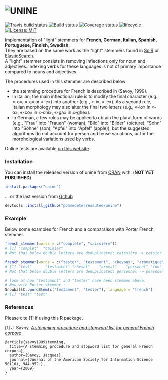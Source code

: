 ![UNINE](https://github.com/pommedeterresautee/unine/raw/master/tools/logo.png) 
=========

[![Travis build status](https://travis-ci.org/pommedeterresautee/unine.svg?branch=master)](https://travis-ci.org/pommedeterresautee/unine)
[![Build status](https://ci.appveyor.com/api/projects/status/gole8beawqyw3tvy?svg=true)](https://ci.appveyor.com/project/pommedeterresautee/unine)
[![Coverage status](https://codecov.io/gh/pommedeterresautee/unine/branch/master/graph/badge.svg)](https://codecov.io/github/pommedeterresautee/unine?branch=master)
[![lifecycle](https://img.shields.io/badge/lifecycle-maturing-blue.svg)](https://www.tidyverse.org/lifecycle/#maturing)
[![License: MIT](https://img.shields.io/badge/License-MIT-yellow.svg)](https://opensource.org/licenses/MIT)

Implementation of "light" stemmers for **French, German, Italian, Spanish, Portuguese, Finnish, Swedish**.  
They are based on the same work as the "light" stemmers found in [SolR](https://github.com/apache/lucene-solr/blob/master/lucene/analysis/common/src/java/org/apache/lucene/analysis/fr/FrenchLightStemmer.java) or [ElasticSearch](https://www.elastic.co/guide/en/elasticsearch/reference/current/analysis-stemmer-tokenfilter.html).  
A "light" stemmer consists in removing inflections only for noun and adjectives. 
Indexing verbs for these languages is not of primary importance compared to nouns and adjectives. 

The procedures used in this stemmer are described below:  

* the stemming procedure for French is described in (Savoy, 1999).  
* in Italian, the main inflectional rule is to modify the final character (e.g., «-o», «-a» or «-e») into another (e.g., «-i», «-e»). As a second rule, Italian morphology may also alter the final two letters (e.g., «-io» in «-o», «-co» in «-chi», «-ga» in «-ghe»).  
* in German, a few rules may be applied to obtain the plural form of words (e.g., "Frau" into "Frauen" (woman), "Bild" into "Bilder" (picture), "Sohn" into "Söhne" (son), "Apfel" into "Äpfel" (apple)), but the suggested algorithms do not account for person and tense variations, or for the morphological variations used by verbs.  

Online tests are available [on this website](http://yomguithereal.github.io/talisman/stemmers/french).

### Installation

You can install the released version of unine from [CRAN](https://CRAN.R-project.org) with: (**NOT YET PUBLISHED**)

``` r
install.packages("unine")
```

... or the last version from [Github](https://github.com/pommedeterresautee/unine)

``` r
devtools::install_github("pommedeterresautee/unine")
```


### Example

Below some examples for French and a comparaison with Porter French stemmer.

``` r
french_stemmer(words = c("complète", "caissière"))
# [1] "complet"  "caisier"
# Not that below double letters are deduplicated: caissière -> caisier

french_stemmer(words = c("tester", "testament", "chevaux", "aromatique", "personnel", "folle"))
# [1] "test"      "testament" "cheval"    "aromat"    "personel" "fou" 
# Not that below double letters are deduplicated: personnel -> personel

# look at how "testament" and "tester" have been stemmed above. 
# Now with Porter stemmer :
SnowballC::wordStem(c("testament", "tester"), language = "french")
# [1] "test" "test"

```

### References

Please cite [1] if using this R package.

[1] J. Savoy, [*A stemming procedure and stopword list for general French corpora*](http://citeseerx.ist.psu.edu/viewdoc/download?doi=10.1.1.87.7093&rep=rep1&type=pdf)

```
@article{savoy1999stemming,
  title={A stemming procedure and stopword list for general French corpora},
  author={Savoy, Jacques},
  journal={Journal of the American Society for Information Science 50(10), 944-952.},
  year={2009}
}
```
